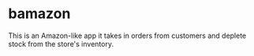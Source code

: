 # bamazon

This is an Amazon-like app it takes in orders from customers and deplete stock from the store's inventory. 